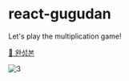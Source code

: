 # react-gugudan

Let's play the multiplication game!

[🔗 완성본](https://hhkim0729.github.io/react-gugudan/)

![3](https://user-images.githubusercontent.com/72433681/133257311-b6bf17ca-e32f-4039-8678-84c2b331f377.gif)
